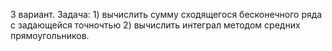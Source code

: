 3 вариант. 
Задача: 1) вычислить сумму сходящегося бесконечного ряда с задающейся точночтью 2) вычислить интеграл методом средних прямоугольников.
